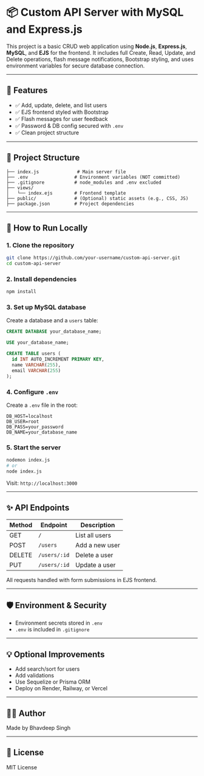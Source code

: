 # 📦 Custom API Server with MySQL and Express.js

This project is a basic CRUD web application using **Node.js**, **Express.js**, **MySQL**, and **EJS** for the frontend. It includes full Create, Read, Update, and Delete operations, flash message notifications, Bootstrap styling, and uses environment variables for secure database connection.

---

## 🔧 Features

* ✅ Add, update, delete, and list users
* ✅ EJS frontend styled with Bootstrap
* ✅ Flash messages for user feedback
* ✅ Password & DB config secured with `.env`
* ✅ Clean project structure

---

## 📁 Project Structure

```
├── index.js              # Main server file
├── .env                 # Environment variables (NOT committed)
├── .gitignore           # node_modules and .env excluded
├── views/
│   └── index.ejs        # Frontend template
├── public/              # (Optional) static assets (e.g., CSS, JS)
├── package.json         # Project dependencies
```

---

## 🚀 How to Run Locally

### 1. Clone the repository

```bash
git clone https://github.com/your-username/custom-api-server.git
cd custom-api-server
```

### 2. Install dependencies

```bash
npm install
```

### 3. Set up MySQL database

Create a database and a `users` table:

```sql
CREATE DATABASE your_database_name;

USE your_database_name;

CREATE TABLE users (
  id INT AUTO_INCREMENT PRIMARY KEY,
  name VARCHAR(255),
  email VARCHAR(255)
);
```

### 4. Configure `.env`

Create a `.env` file in the root:

```
DB_HOST=localhost
DB_USER=root
DB_PASS=your_password
DB_NAME=your_database_name
```

### 5. Start the server

```bash
nodemon index.js
# or
node index.js
```

Visit: `http://localhost:3000`

---

## ✨ API Endpoints

| Method | Endpoint     | Description    |
| ------ | ------------ | -------------- |
| GET    | `/`          | List all users |
| POST   | `/users`     | Add a new user |
| DELETE | `/users/:id` | Delete a user  |
| PUT    | `/users/:id` | Update a user  |

All requests handled with form submissions in EJS frontend.

---

## 🛡️ Environment & Security

* Environment secrets stored in `.env`
* `.env` is included in `.gitignore`

---

## 💡 Optional Improvements

* Add search/sort for users
* Add validations
* Use Sequelize or Prisma ORM
* Deploy on Render, Railway, or Vercel

---

## 🧑‍💻 Author

Made by Bhavdeep Singh

---

## 📜 License

MIT License
